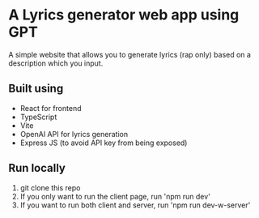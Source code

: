 # A Lyrics generator web app using GPT 
A simple website that allows you to generate lyrics (rap only) based on a description which you input.

## Built using
- React for frontend
- TypeScript
- Vite 
- OpenAI API for lyrics generation
- Express JS (to avoid API key from being exposed)

## Run locally
1. git clone this repo
2. If you only want to run the client page, run 'npm run dev' 
3. If you want to run both client and server, run 'npm run dev-w-server'